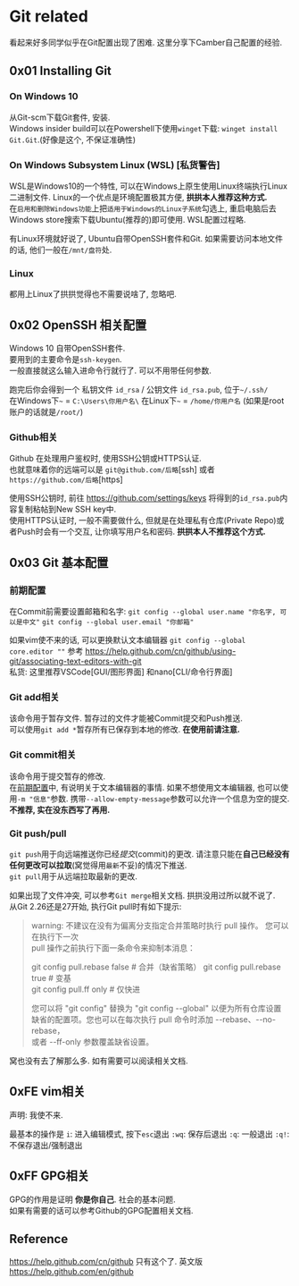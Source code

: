 # Git related

看起来好多同学似乎在Git配置出现了困难. 这里分享下Camber自己配置的经验.

## 0x01 Installing Git

### On Windows 10 
从Git-scm下载Git套件, 安装.  
Windows insider build可以在Powershell下使用`winget`下载: `winget install Git.Git`.(好像是这个, 不保证准确性)

### On Windows Subsystem Linux (WSL) [私货警告]
WSL是Windows10的一个特性, 可以在Windows上原生使用Linux终端执行Linux二进制文件. Linux的一个优点是环境配置极其方便, **拱拱本人推荐这种方式.**  
在`启用和删除Windows功能`上把`适用于Windows的Linux子系统`勾选上, 重启电脑后去Windows store搜索下载Ubuntu(推荐的)即可使用. WSL配置过程略. 

有Linux环境就好说了, Ubuntu自带OpenSSH套件和Git. 如果需要访问本地文件的话, 他们一般在`/mnt/盘符`处.

### Linux
都用上Linux了拱拱觉得也不需要说啥了, 忽略吧.

## 0x02 OpenSSH 相关配置
Windows 10 自带OpenSSH套件.  
要用到的主要命令是`ssh-keygen`.  
一般直接就这么输入进命令行就行了. 可以不用带任何参数.

跑完后你会得到一个 私钥文件 `id_rsa` / 公钥文件 `id_rsa.pub`, 位于`~/.ssh/`  
在Windows下`~` = `C:\Users\你用户名\`
在Linux下`~` = `/home/你用户名` (如果是root账户的话就是`/root/`)

### Github相关
Github 在处理用户鉴权时, 使用SSH公钥或HTTPS认证.  
也就意味着你的远端可以是 `git@github.com/后略`[ssh] 或者 `https://github.com/后略`[https]

使用SSH公钥时, 前往 https://github.com/settings/keys 将得到的`id_rsa.pub`内容复制粘帖到New SSH key中.  
使用HTTPS认证时, 一般不需要做什么, 但就是在处理私有仓库(Private Repo)或者Push时会有一个交互, 让你填写用户名和密码. **拱拱本人不推荐这个方式.**  

## 0x03 Git 基本配置

### 前期配置
在Commit前需要设置邮箱和名字: 
`git config --global user.name "你名字, 可以是中文"`
`git config --global user.email "你邮箱"`

如果vim使不来的话, 可以更换默认文本编辑器
`git config --global core.editor ""`
参考 https://help.github.com/cn/github/using-git/associating-text-editors-with-git  
私货: 这里推荐VSCode[GUI/图形界面] 和nano[CLI/命令行界面]


### Git add相关
该命令用于暂存文件. 暂存过的文件才能被Commit提交和Push推送.  
可以使用`git add *`暂存所有已保存到本地的修改. **在使用前请注意.**

### Git commit相关
该命令用于提交暂存的修改.  
在[前期配置](#前期配置)中, 有说明关于文本编辑器的事情.
如果不想使用文本编辑器, 也可以使用`-m "信息"`参数.
携带`--allow-empty-message`参数可以允许一个信息为空的提交. **不推荐, 实在没东西写了再用.**

### Git push/pull
`git push`用于向远端推送你已经*提交*(commit)的更改. 请注意只能在**自己已经没有任何更改可以拉取**(窝觉得用`最新`不妥)的情况下推送.  
`git pull`用于从远端拉取最新的更改.

如果出现了文件冲突, 可以参考`Git merge`相关文档. 拱拱没用过所以就不说了.  
从Git 2.26还是27开始, 执行Git pull时有如下提示:

> warning: 不建议在没有为偏离分支指定合并策略时执行 pull 操作。 您可以在执行下一次  
> pull 操作之前执行下面一条命令来抑制本消息：
> 
> git config pull.rebase false  # 合并（缺省策略） 
> git config pull.rebase true   # 变基  
> git config pull.ff only       # 仅快进  
> 
> 您可以将 "git config" 替换为 "git config --global" 以便为所有仓库设置  
> 缺省的配置项。您也可以在每次执行 pull 命令时添加 --rebase、--no-rebase，  
> 或者 --ff-only 参数覆盖缺省设置。

窝也没有去了解那么多. 如有需要可以阅读相关文档.  

## 0xFE vim相关
声明: 我使不来.  

最基本的操作是
`i`: 进入编辑模式, 按下`esc`退出
`:wq`: 保存后退出
`:q`: 一般退出
`:q!`: 不保存退出/强制退出

## 0xFF GPG相关
GPG的作用是证明 **你是你自己**. 社会的基本问题.  
如果有需要的话可以参考Github的GPG配置相关文档.

## Reference
https://help.github.com/cn/github 只有这个了.
英文版 https://help.github.com/en/github
